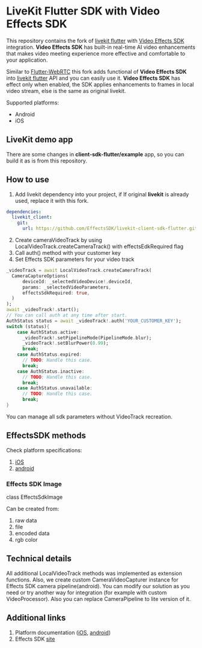 # LiveKit Flutter SDK with Video Effects SDK

This repository contains the fork of [livekit flutter](https://github.com/livekit/client-sdk-flutter) with [Video Effects SDK](https://effectssdk.ai) integration. **Video Effects SDK** has built-in real-time AI video enhancements that makes video meeting experience more effective and comfortable to your application.  
  
Similar to [Flutter-WebRTC](https://github.com/flutter-webrtc/flutter-webrtc) this fork adds functional of **Video Effects SDK** into [livekit flutter](https://github.com/livekit/client-sdk-flutter) API and you can easily use it. **Video Effects SDK** has effect only when enabled, the SDK applies enhancements to frames in local video stream, else is the same as original livekit.  
  
Supported platforms:  
* Android
* iOS

## LiveKit demo app

There are some changes in **client-sdk-flutter/example** app, so you can build it as is from this repository.

## How to use

1. Add livekit dependency into your project, if If original **livekit** is already used, replace it with this fork.
```yaml
dependencies:
  livekit_client:
    git:
      url: https://github.com/EffectsSDK/livekit-client-sdk-flutter.git
```

2. Create cameraVideoTrack by using LocalVideoTrack.createCameraTrack() with effectsEdkRequired flag
3. Call auth() method with your customer key
4. Set Effects SDK parameters for your video track

```dart
_videoTrack = await LocalVideoTrack.createCameraTrack(
  CameraCaptureOptions(
      deviceId: _selectedVideoDevice!.deviceId,
      params: _selectedVideoParameters,
      effectsSdkRequired: true,
  )
);
await _videoTrack!.start();
// You can call auth at any time after start.
AuthStatus status = await _videoTrack!.auth('YOUR_CUSTOMER_KEY');
switch (status){
    case AuthStatus.active:
      _videoTrack!.setPipelineMode(PipelineMode.blur);
      _videoTrack!.setBlurPower(0.99);
      break;
    case AuthStatus.expired:
      // TODO: Handle this case.
      break;
    case AuthStatus.inactive:
      // TODO: Handle this case.
      break;
    case AuthStatus.unavailable:
      // TODO: Handle this case.
      break;
}

```

You can manage all sdk parameters without VideoTrack recreation.

## EffectsSDK methods

Check platform specifications:
1. [iOS](https://github.com/EffectsSDK/swift-video-effects-sdk)
2. [android](https://github.com/EffectsSDK/android-integration-sample)

### Effects SDK Image

class EffectsSdkImage

Can be created from:

1. raw data
2. file
3. encoded data
4. rgb color

## Technical details

All additional LocalVideoTrack methods was implemented as extension functions. Also,
we create custom CameraVideoCapturer instance for Effects SDK camera pipeline(android).
You can modify our solution as you need or try another way for integration (for example with custom VideoProcessor).
Also you can replace CameraPipeline to lite version of it.

## Additional links

1. Platform documentation ([iOS](https://effectssdk.ai/sdk/ios/documentation/tsvb), [android](https://github.com/EffectsSDK/android-integration-sample))
2. Effects SDK [site](https://effectssdk.ai/)

